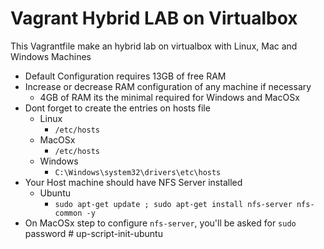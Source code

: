# Vagrant Hybrid LAB on Virtualbox


This Vagrantfile make an hybrid lab on virtualbox with Linux, Mac and Windows Machines  

* Default Configuration requires 13GB of free RAM  
* Increase or decrease RAM configuration of any machine if necessary  
  * 4GB of RAM its the minimal required for Windows and MacOSx 
* Dont forget to create the entries on hosts file
  * Linux
    * `/etc/hosts`
  * MacOSx
    * `/etc/hosts`
  * Windows
    * `C:\Windows\system32\drivers\etc\hosts`
* Your Host machine should have NFS Server installed
  * Ubuntu 
    * `sudo apt-get update ; sudo apt-get install nfs-server nfs-common -y`
* On MacOSx step to configure `nfs-server`, you'll be asked for `sudo` password # up-script-init-ubuntu
